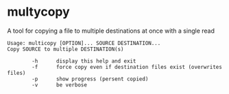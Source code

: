 # multycopy
A tool for copying a file to multiple destinations at once with a single read

```
Usage: multicopy [OPTION]... SOURCE DESTINATION...
Copy SOURCE to multiple DESTINATION(s)

        -h      display this help and exit
        -f      force copy even if destination files exist (overwrites files)
        -p      show progress (persent copied)
        -v      be verbose
```
